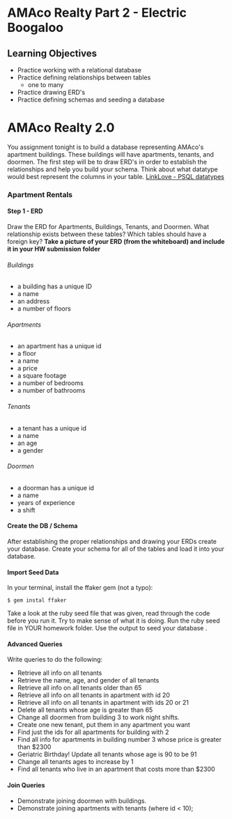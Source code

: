 # AMAco Realty Part 2 - Electric Boogaloo

## Learning Objectives
- Practice working with a relational database
- Practice defining relationships between tables
  - one to many
- Practice drawing ERD's
- Practice defining schemas and seeding a database

# AMAco Realty 2.0
You assignment tonight is to build a database representing AMAco's apartment buildings. These buildings will have apartments, tenants, and doormen. The first step will be to draw ERD's in order to establish the relationships and help you build your schema. Think about what datatype would best represent the columns in your table. [LinkLove - PSQL datatypes](http://www.postgresql.org/docs/9.3/static/datatype.html)

### Apartment Rentals

#### Step 1 - ERD

Draw the ERD for Apartments, Buildings, Tenants, and Doormen. What relationship exists between these tables? Which tables should have a foreign key?
__Take a picture of your ERD (from the whiteboard) and include it in your HW submission folder__

###### Buildings
- a building has a unique ID
- a name
- an address
- a number of floors

###### Apartments
- an apartment has a unique id
- a floor
- a name
- a price
- a square footage
- a number of bedrooms
- a number of bathrooms

###### Tenants
- a tenant has a unique id
- a name
- an age
- a gender

###### Doormen
- a doorman has a unique id
- a name
- years of experience
- a shift

#### Create the DB / Schema
After establishing the proper relationships and drawing your ERDs create your database. Create your schema for all of the tables and load it into your database.

#### Import Seed Data

In your terminal, install the ffaker gem (not a typo):
```
$ gem instal ffaker
```

Take a look at the ruby seed file that was given, read through the code before you run it. Try to make sense of what it is doing. Run the ruby seed file in YOUR homework folder. Use the output to seed your database  .

#### Advanced Queries
Write queries to do the following:
* Retrieve all info on all tenants
* Retrieve the name, age, and gender of all tenants
* Retrieve all info on all tenants older than 65
* Retrieve all info on all tenants in apartment with id 20
* Retrieve all info on all tenants in apartment with ids 20 or 21
* Delete all tenants whose age is greater than 65
* Change all doormen from building 3 to work night shifts.
* Create one new tenant, put them in any apartment you want
* Find just the ids for all apartments for building with 2
* Find all info for apartments in building number 3 whose price is greater than $2300
* Geriatric Birthday! Update all tenants whose age is 90 to be 91
* Change all tenants ages to increase by 1
* Find all tenants who live in an apartment that costs more than $2300

#### Join Queries
* Demonstrate joining doormen with buildings.
* Demonstrate joining apartments with tenants (where id < 10);

